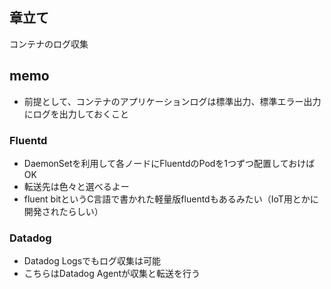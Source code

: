 ## 章立て
コンテナのログ収集

## memo
* 前提として、コンテナのアプリケーションログは標準出力、標準エラー出力にログを出力しておくこと

### Fluentd
* DaemonSetを利用して各ノードにFluentdのPodを1つずつ配置しておけばOK
* 転送先は色々と選べるよー
* fluent bitというC言語で書かれた軽量版fluentdもあるみたい（IoT用とかに開発されたらしい）

### Datadog
* Datadog Logsでもログ収集は可能
* こちらはDatadog Agentが収集と転送を行う
